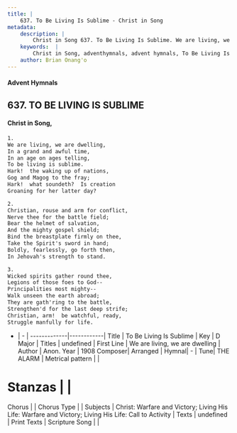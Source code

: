 ```yaml
---
title: |
    637. To Be Living Is Sublime - Christ in Song
metadata:
    description: |
        Christ in Song 637. To Be Living Is Sublime. We are living, we are dwelling, In a grand and awful time, In an age on ages telling, To be living is sublime. Hark!  the waking up of nations, Gog and Magog to the fray; Hark!  what soundeth?  Is creation Groaning for her latter day?
    keywords:  |
        Christ in Song, adventhymnals, advent hymnals, To Be Living Is Sublime, We are living, we are dwelling . 
    author: Brian Onang'o
---
```


#### Advent Hymnals
## 637. TO BE LIVING IS SUBLIME
####  Christ in Song,

```txt
1.
We are living, we are dwelling,
In a grand and awful time,
In an age on ages telling,
To be living is sublime.
Hark!  the waking up of nations,
Gog and Magog to the fray;
Hark!  what soundeth?  Is creation
Groaning for her latter day?

2.
Christian, rouse and arm for conflict,
Nerve thee for the battle field;
Bear the helmet of salvation,
And the mighty gospel shield;
Bind the breastplate firmly on thee,
Take the Spirit's sword in hand;
Boldly, fearlessly, go forth then,
In Jehovah's strength to stand.

3.
Wicked spirits gather round thee,
Legions of those foes to God--
Principalities most mighty--
Walk unseen the earth abroad;
They are gath'ring to the battle,
Strengthen'd for the last deep strife;
Christian, arm!  be watchful, ready,
Struggle manfully for life.


```

- |   -  |
-------------|------------|
Title | To Be Living Is Sublime |
Key | D Major |
Titles | undefined |
First Line | We are living, we are dwelling  |
Author | Anon.
Year | 1908
Composer| Arranged |
Hymnal|  - |
Tune| THE ALARM |
Metrical pattern | |
# Stanzas |  |
Chorus |  |
Chorus Type |  |
Subjects | Christ: Warfare and Victory; Living His Life: Warfare and Victory; Living His Life: Call to Activity |
Texts | undefined |
Print Texts | 
Scripture Song |  |
    
